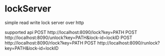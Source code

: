 # lockServer
simple read write lock server over http

supported api
POST http://localhost:8090/lock?key=PATH
POST http://localhost:8090/unlock?key=PATH&lock-id=lockID
POST http://localhost:8090/rlock?key=PATH
POST http://localhost:8090/runlock?key=PATH&lock-id=lockID
